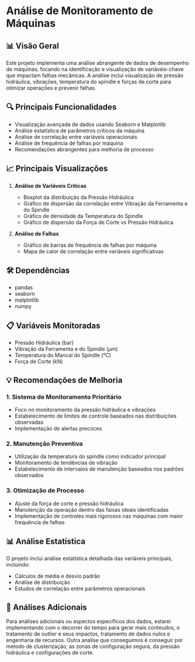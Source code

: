 # Análise de Monitoramento de Máquinas

## 📊 Visão Geral
Este projeto implementa uma análise abrangente de dados de desempenho de máquinas, focando na identificação e visualização de variáveis-chave que impactam falhas mecânicas. A análise inclui visualização de pressão hidráulica, vibrações, temperatura do spindle e forças de corte para otimizar operações e prevenir falhas.

## 🔍 Principais Funcionalidades
- Visualização avançada de dados usando Seaborn e Matplotlib
- Análise estatística de parâmetros críticos da máquina
- Análise de correlação entre variáveis operacionais
- Análise de frequência de falhas por máquina
- Recomendações abrangentes para melhoria de processo

## 📈 Principais Visualizações
1. **Análise de Variáveis Críticas**
   - Boxplot da distribuição da Pressão Hidráulica
   - Gráfico de dispersão da correlação entre Vibração da Ferramenta e do Spindle
   - Gráfico de densidade da Temperatura do Spindle
   - Gráfico de dispersão da Força de Corte vs Pressão Hidráulica

2. **Análise de Falhas**
   - Gráfico de barras de frequência de falhas por máquina
   - Mapa de calor de correlação entre variáveis significativas

## 🛠️ Dependências
- pandas
- seaborn
- matplotlib
- numpy

## 📋 Variáveis Monitoradas
- Pressão Hidráulica (bar)
- Vibração da Ferramenta e do Spindle (µm)
- Temperatura do Mancal do Spindle (°C)
- Força de Corte (kN)

## 💡 Recomendações de Melhoria

### 1. Sistema de Monitoramento Prioritário
- Foco no monitoramento da pressão hidráulica e vibrações
- Estabelecimento de limites de controle baseados nas distribuições observadas
- Implementação de alertas precoces

### 2. Manutenção Preventiva
- Utilização da temperatura do spindle como indicador principal
- Monitoramento de tendências de vibração
- Estabelecimento de intervalos de manutenção baseados nos padrões observados

### 3. Otimização de Processo
- Ajuste da força de corte e pressão hidráulica
- Manutenção da operação dentro das faixas ideais identificadas
- Implementação de controles mais rigorosos nas máquinas com maior frequência de falhas

## 📊 Análise Estatística
O projeto inclui análise estatística detalhada das variáveis principais, incluindo:
- Cálculos de média e desvio padrão
- Análise de distribuição
- Estudos de correlação entre parâmetros operacionais

## 🤔 Análises Adicionais
Para análises adicionais ou aspectos específicos dos dados, estarei implementando com o decorrer do tempo para gerar mais conteudos, o tratamento de outlier e seus impactos, tratamento de dados nulos e engenharia de recursos.
Outra analise que conseguimos é conseguir por metodo de clusterização, as zonas de configuração segura, da pressão hidráulica e configurações de corte.
